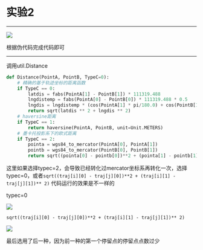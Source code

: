 # 实验2

-----------------------------------

![](C:\Users\Huang%20Zihao\AppData\Roaming\marktext\images\2024-11-21-10-58-22-image.png)

根据伪代码完成代码即可

-----------------------------

调用util.Distance

```python
def Distance(PointA, PointB, TypeC=0):
    # 精确的基于轨迹坐标的距离函数
    if TypeC == 0:
        latdis = fabs(PointA[1] - PointB[1]) * 111319.488
        lngdistemp = fabs(PointA[0] - PointB[0]) * 111319.488 * 0.5
        lngdis = lngdistemp * (cos(PointA[1] * pi/180.0) + cos(PointB[1] * pi/180.0))
        return sqrt(latdis ** 2 + lngdis ** 2)
    # haversine距离
    if TypeC == 1:
        return haversine(PointA, PointB, unit=Unit.METERS)
    # 墨卡托投影系下的欧式距离
    if TypeC == 2:
        pointa = wgs84_to_mercator(PointA[0], PointA[1])
        pointb = wgs84_to_mercator(PointB[0], PointB[1])
        return sqrt((pointa[0] - pointb[0])**2 + (pointa[1] - pointb[1])** 2)
```

这里如果选择typec=2，会导致已经转化过mercator坐标系再转化一次，选择typec=0，或者`sqrt((traj[i][0] - traj[j][0])**2 + (traj[i][1] - traj[j][1])** 2)` 代码运行的效果是不一样的

 typec=0

![](C:\Users\Huang%20Zihao\AppData\Roaming\marktext\images\2024-11-21-11-05-32-image.png)

`sqrt((traj[i][0] - traj[j][0])**2 + (traj[i][1] - traj[j][1])** 2)`

![](C:\Users\Huang%20Zihao\AppData\Roaming\marktext\images\2024-11-21-11-04-06-280eb697461930dc978aa1affdb9f38.png)

最后选用了后一种，因为前一种的第一个停留点的停留点点数过少
